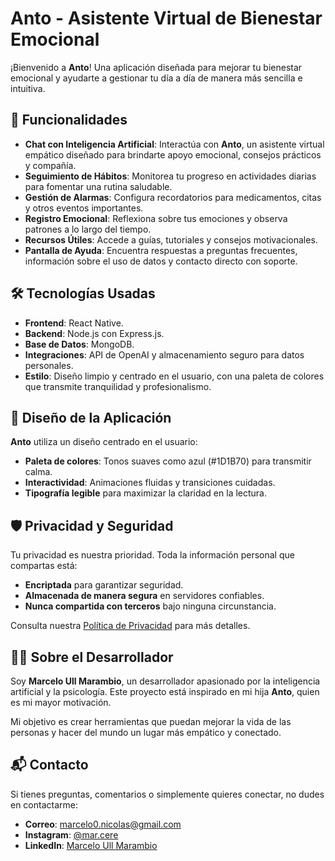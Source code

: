 # Anto - Asistente Virtual de Bienestar Emocional

¡Bienvenido a **Anto**! Una aplicación diseñada para mejorar tu bienestar emocional y ayudarte a gestionar tu día a día de manera más sencilla e intuitiva.

## 🚀 Funcionalidades

- **Chat con Inteligencia Artificial**: Interactúa con **Anto**, un asistente virtual empático diseñado para brindarte apoyo emocional, consejos prácticos y compañía.
- **Seguimiento de Hábitos**: Monitorea tu progreso en actividades diarias para fomentar una rutina saludable.
- **Gestión de Alarmas**: Configura recordatorios para medicamentos, citas y otros eventos importantes.
- **Registro Emocional**: Reflexiona sobre tus emociones y observa patrones a lo largo del tiempo.
- **Recursos Útiles**: Accede a guías, tutoriales y consejos motivacionales.
- **Pantalla de Ayuda**: Encuentra respuestas a preguntas frecuentes, información sobre el uso de datos y contacto directo con soporte.

## 🛠️ Tecnologías Usadas

- **Frontend**: React Native.
- **Backend**: Node.js con Express.js.
- **Base de Datos**: MongoDB.
- **Integraciones**: API de OpenAI y almacenamiento seguro para datos personales.
- **Estilo**: Diseño limpio y centrado en el usuario, con una paleta de colores que transmite tranquilidad y profesionalismo.

## 🎨 Diseño de la Aplicación

**Anto** utiliza un diseño centrado en el usuario:

- **Paleta de colores**: Tonos suaves como azul (#1D1B70) para transmitir calma.
- **Interactividad**: Animaciones fluidas y transiciones cuidadas.
- **Tipografía legible** para maximizar la claridad en la lectura.

## 🛡️ Privacidad y Seguridad

Tu privacidad es nuestra prioridad. Toda la información personal que compartas está:

- **Encriptada** para garantizar seguridad.
- **Almacenada de manera segura** en servidores confiables.
- **Nunca compartida con terceros** bajo ninguna circunstancia.

Consulta nuestra [Política de Privacidad](https://www.tuapp.com/privacidad) para más detalles.

## 👨‍💻 Sobre el Desarrollador

Soy **Marcelo Ull Marambio**, un desarrollador apasionado por la inteligencia artificial y la psicología. Este proyecto está inspirado en mi hija **Anto**, quien es mi mayor motivación. 

Mi objetivo es crear herramientas que puedan mejorar la vida de las personas y hacer del mundo un lugar más empático y conectado.

## 📬 Contacto

Si tienes preguntas, comentarios o simplemente quieres conectar, no dudes en contactarme:

- **Correo**: [marcelo0.nicolas@gmail.com](mailto:marcelo0.nicolas@gmail.com)
- **Instagram**: [@mar.cere](https://www.instagram.com/mar.cere/)
- **LinkedIn**: [Marcelo Ull Marambio](https://www.linkedin.com/in/marcelo-ull-marambio-7314a6177/)